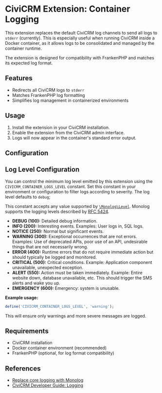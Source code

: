# CiviCRM Extension: Container Logging

This extension replaces the default CiviCRM log channels to send all logs to `stderr` (currently). This is especially useful when running CiviCRM inside a Docker container, as it allows logs to be consolidated and managed by the container runtime.

The extension is designed for compatibility with FrankenPHP and matches its expected log format.

## Features

- Redirects all CiviCRM logs to `stderr`
- Matches FrankenPHP log formatting
- Simplifies log management in containerized environments

## Usage

1. Install the extension in your CiviCRM installation.
2. Enable the extension from the CiviCRM admin interface.
3. Logs will now appear in the container's standard error output.

## Configuration

## Log Level Configuration

You can control the minimum log level emitted by this extension using the `CIVICRM_CONTAINER_LOGS_LEVEL` constant. Set this constant in your environment or configuration to filter logs according to severity. The log level defaults to `debug`;

This constant accepts any value supported by [`\Monolog\Level`](https://seldaek.github.io/monolog/doc/01-usage.html#log-levels). Monolog supports the logging levels described by [RFC 5424](https://datatracker.ietf.org/doc/html/rfc5424).

 - **DEBUG (100):** Detailed debug information.
 - **INFO (200):** Interesting events. Examples: User logs in, SQL logs.
 - **NOTICE (250):** Normal but significant events.
 - **WARNING (300):** Exceptional occurrences that are not errors. Examples: Use of deprecated APIs, poor use of an API, undesirable things that are not necessarily wrong.
 - **ERROR (400):** Runtime errors that do not require immediate action but should typically be logged and monitored.
 - **CRITICAL (500):** Critical conditions. Example: Application component unavailable, unexpected exception.
 - **ALERT (550):** Action must be taken immediately. Example: Entire website down, database unavailable, etc. This should trigger the SMS alerts and wake you up.
 - **EMERGENCY (600):** Emergency: system is unusable.


**Example usage:**

```php
define('CIVICRM_CONTAINER_LOGS_LEVEL', 'warning');
```

This will ensure only warnings and more severe messages are logged.

## Requirements

- CiviCRM installation
- Docker container environment (recommended)
- FrankenPHP (optional, for log format compatibility)

## References
 - [Replace core logging with Monolog](https://lab.civicrm.org/extensions/monolog)
 - [CiviCRM Developer Guide: Logging](https://docs.civicrm.org/dev/en/latest/framework/logging/)